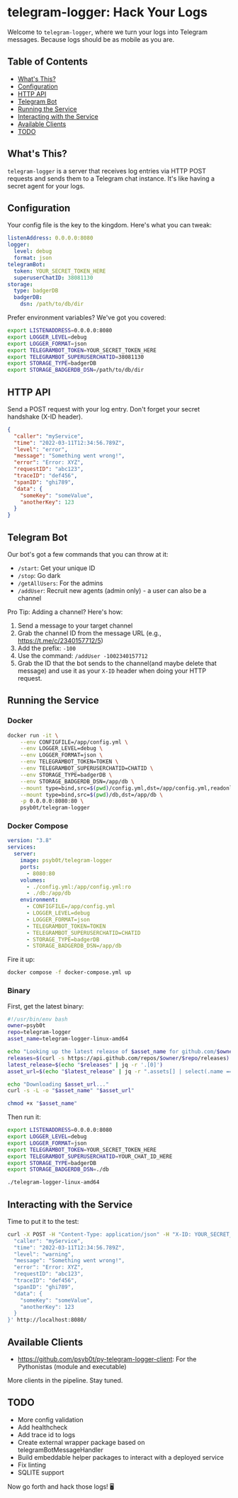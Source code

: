 # telegram-logger: Hack Your Logs

Welcome to `telegram-logger`, where we turn your logs into Telegram messages. Because logs should be as mobile as you are.

## Table of Contents

- [What's This?](#whats-this)
- [Configuration](#configuration)
- [HTTP API](#http-api)
- [Telegram Bot](#telegram-bot)
- [Running the Service](#running-the-service)
- [Interacting with the Service](#interacting-with-the-service)
- [Available Clients](#available-clients)
- [TODO](#todo)

## What's This?

`telegram-logger` is a server that receives log entries via HTTP POST requests and sends them to a Telegram chat instance. It's like having a secret agent for your logs.

## Configuration

Your config file is the key to the kingdom. Here's what you can tweak:

```yaml
listenAddress: 0.0.0.0:8080
logger:
  level: debug
  format: json
telegramBot:
  token: YOUR_SECRET_TOKEN_HERE
  superuserChatID: 38081130
storage:
  type: badgerDB
  badgerDB:
    dsn: /path/to/db/dir
```

Prefer environment variables? We've got you covered:

```bash
export LISTENADDRESS=0.0.0.0:8080
export LOGGER_LEVEL=debug
export LOGGER_FORMAT=json
export TELEGRAMBOT_TOKEN=YOUR_SECRET_TOKEN_HERE
export TELEGRAMBOT_SUPERUSERCHATID=38081130
export STORAGE_TYPE=badgerDB
export STORAGE_BADGERDB_DSN=/path/to/db/dir
```

## HTTP API

Send a POST request with your log entry. Don't forget your secret handshake (X-ID header).

```json
{
  "caller": "myService",
  "time": "2022-03-11T12:34:56.789Z",
  "level": "error",
  "message": "Something went wrong!",
  "error": "Error: XYZ",
  "requestID": "abc123",
  "traceID": "def456",
  "spanID": "ghi789",
  "data": {
    "someKey": "someValue",
    "anotherKey": 123
  }
}
```

## Telegram Bot

Our bot's got a few commands that you can throw at it:

- `/start`: Get your unique ID
- `/stop`: Go dark
- `/getAllUsers`: For the admins
- `/addUser`: Recruit new agents (admin only) - a user can also be a channel

Pro Tip: Adding a channel? Here's how:

1. Send a message to your target channel
2. Grab the channel ID from the message URL (e.g., https://t.me/c/2340157712/5)
3. Add the prefix: `-100`
4. Use the command: `/addUser -1002340157712`
5. Grab the ID that the bot sends to the channel(and maybe delete that message) and use it as your `X-ID` header when doing your HTTP request.

## Running the Service

### Docker

```bash
docker run -it \
    --env CONFIGFILE=/app/config.yml \
    --env LOGGER_LEVEL=debug \
    --env LOGGER_FORMAT=json \
    --env TELEGRAMBOT_TOKEN=TOKEN \
    --env TELEGRAMBOT_SUPERUSERCHATID=CHATID \
    --env STORAGE_TYPE=badgerDB \
    --env STORAGE_BADGERDB_DSN=/app/db \
    --mount type=bind,src=$(pwd)/config.yml,dst=/app/config.yml,readonly \
    --mount type=bind,src=$(pwd)/db,dst=/app/db \
    -p 0.0.0.0:8080:80 \
    psyb0t/telegram-logger
```

### Docker Compose

```yaml
version: "3.8"
services:
  server:
    image: psyb0t/telegram-logger
    ports:
      - 8080:80
    volumes:
      - ./config.yml:/app/config.yml:ro
      - ./db:/app/db
    environment:
      - CONFIGFILE=/app/config.yml
      - LOGGER_LEVEL=debug
      - LOGGER_FORMAT=json
      - TELEGRAMBOT_TOKEN=TOKEN
      - TELEGRAMBOT_SUPERUSERCHATID=CHATID
      - STORAGE_TYPE=badgerDB
      - STORAGE_BADGERDB_DSN=/app/db
```

Fire it up:

```bash
docker compose -f docker-compose.yml up
```

### Binary

First, get the latest binary:

```bash
#!/usr/bin/env bash
owner=psyb0t
repo=telegram-logger
asset_name=telegram-logger-linux-amd64

echo "Looking up the latest release of $asset_name for github.com/$owner/$repo..."
releases=$(curl -s https://api.github.com/repos/$owner/$repo/releases)
latest_release=$(echo "$releases" | jq -r '.[0]')
asset_url=$(echo "$latest_release" | jq -r ".assets[] | select(.name == \"$asset_name\") | .browser_download_url")

echo "Downloading $asset_url..."
curl -s -L -o "$asset_name" "$asset_url"

chmod +x "$asset_name"
```

Then run it:

```bash
export LISTENADDRESS=0.0.0.0:8080
export LOGGER_LEVEL=debug
export LOGGER_FORMAT=json
export TELEGRAMBOT_TOKEN=YOUR_SECRET_TOKEN_HERE
export TELEGRAMBOT_SUPERUSERCHATID=YOUR_CHAT_ID_HERE
export STORAGE_TYPE=badgerDB
export STORAGE_BADGERDB_DSN=./db

./telegram-logger-linux-amd64
```

## Interacting with the Service

Time to put it to the test:

```bash
curl -X POST -H "Content-Type: application/json" -H "X-ID: YOUR_SECRET_ID" -d '{
  "caller": "myService",
  "time": "2022-03-11T12:34:56.789Z",
  "level": "warning",
  "message": "Something went wrong!",
  "error": "Error: XYZ",
  "requestID": "abc123",
  "traceID": "def456",
  "spanID": "ghi789",
  "data": {
    "someKey": "someValue",
    "anotherKey": 123
  }
}' http://localhost:8080/
```

## Available Clients

- https://github.com/psyb0t/py-telegram-logger-client: For the Pythonistas (module and executable)

More clients in the pipeline. Stay tuned.

## TODO

- More config validation
- Add healthcheck
- Add trace id to logs
- Create external wrapper package based on telegramBotMessageHandler
- Build embeddable helper packages to interact with a deployed service
- Fix linting
- SQLITE support

Now go forth and hack those logs! 🖥️
